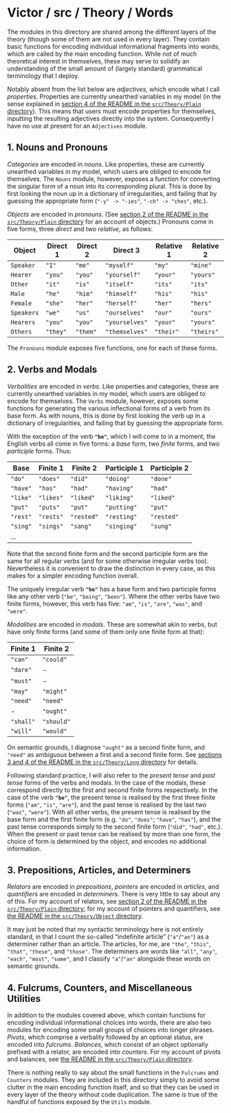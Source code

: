 # Victor / src / Theory / Words

The modules in this directory are shared among the different layers of the theory (though some of them are not used in every layer). They contain basic functions for encoding individual informational fragments into words, which are called by the main encoding function. While not of much theoretical interest in themselves, these may serve to solidify an understanding of the small amount of (largely standard) grammatical terminology that I deploy.

Notably absent from the list below are *adjectives*, which encode what I call *properties*. Properties are currently unearthed variables in my model (in the sense explained in [section 4 of the README in the `src/Theory/Plain` directory](https://github.com/merivale/victor/tree/master/src/Theory/Plain#4-limitations)). This means that users must encode properties for themselves, inputting the resulting adjectives directly into the system. Consequently I have no use at present for an `Adjectives` module.

## 1. Nouns and Pronouns

*Categories* are encoded in *nouns*. Like properties, these are currently unearthed variables in my model, which users are obliged to encode for themselves. The `Nouns` module, however, exposes a function for converting the singular form of a noun into its corresponding plural. This is done by first looking the noun up in a dictionary of irregularities, and failing that by guessing the appropriate form (`"-y" -> "-ies"`, `"-ch" -> "ches"`, etc.).

*Objects* are encoded in *pronouns*. (See [section 2 of the README in the `src/Theory/Plain` directory](https://github.com/merivale/victor/tree/master/src/Theory/Plain#2-objects-and-balances) for an account of objects.) Pronouns come in five forms, three *direct* and two *relative*, as follows:

| Object     | Direct 1 | Direct 2 | Direct 3       | Relative 1 | Relative 2 |
| ---------- | -------- | -------- | -------------- | ---------- | ---------- |
| `Speaker`  | `"I"`    | `"me"`   | `"myself"`     | `"my"`     | `"mine"`   |
| `Hearer`   | `"you"`  | `"you"`  | `"yourself"`   | `"your"`   | `"yours"`  |
| `Other`    | `"it"`   | `"is"`   | `"itself"`     | `"its"`    | `"its"`    |
| `Male`     | `"he"`   | `"him"`  | `"himself"`    | `"his"`    | `"his"`    |
| `Female`   | `"she"`  | `"her"`  | `"herself"`    | `"her"`    | `"hers"`   |
| `Speakers` | `"we"`   | `"us"`   | `"ourselves"`  | `"our"`    | `"ours"`   |
| `Hearers`  | `"you"`  | `"you"`  | `"yourselves"` | `"your"`   | `"yours"`  |
| `Others`   | `"they"` | `"them"` | `"themselves"` | `"their"`  | `"theirs"` |

The `Pronouns` module exposes five functions, one for each of these forms.

## 2. Verbs and Modals

*Verbalities* are encoded in *verbs*. Like properties and categories, these are currently unearthed variables in my model, which users are obliged to encode for themselves. The `Verbs` module, however, exposes some functions for generating the various inflectional forms of a verb from its base form. As with nouns, this is done by first looking the verb up in a dictionary of irregularities, and failing that by guessing the appropriate form.

With the exception of the verb **`"be"`**, which I will come to in a moment, the English verbs all come in five forms: a *base* form, two *finite* forms, and two *participle* forms. Thus:

| Base     | Finite 1  | Finite 2   | Participle 1 | Participle 2 |
| -------- | --------- | ---------- | ------------ | ------------ |
| `"do"`   | `"does"`  | `"did"`    | `"doing"`    | `"done"`     |
| `"have"` | `"has"`   | `"had"`    | `"having"`   | `"had"`      |
| `"like"` | `"likes"` | `"liked"`  | `"liking"`   | `"liked"`    |
| `"put"`  | `"puts"`  | `"put"`    | `"putting"`  | `"put"`      |
| `"rest"` | `"rests"` | `"rested"` | `"resting"`  | `"rested"`   |
| `"sing"` | `"sings"` | `"sang"`   | `"singing"`  | `"sung"`     |
| ...      |           |            |              |              |

Note that the second finite form and the second participle form are the same for all regular verbs (and for some otherwise irregular verbs too). Nevertheless it is convenient to draw the distinction in every case, as this makes for a simpler encoding function overall.

The uniquely irregular verb **`"be"`** has a base form and two participle forms like any other verb (`"be"`, `"being"`, `"been"`). Where the other verbs have two finite forms, however, this verb has five: `"am"`, `"is"`, `"are"`, `"was"`, and `"were"`.

*Modalities* are encoded in *modals*. These are somewhat akin to verbs, but have only finite forms (and some of them only one finite form at that):

| Finite 1  | Finite 2   |
| --------- | ---------- |
| `"can"`   | `"could"`  |
| `"dare"`  | -          |
| `"must"`  | -          |
| `"may"`   | `"might"`  |
| `"need"`  | `"need"`   |
| -         | `"ought"`  |
| `"shall"` | `"should"` |
| `"will"`  | `"would"`  |

On semantic grounds, I diagnose `"ought"` as a second finite form, and `"need"` as ambiguous between a first and a second finite form. See [sections 3 and 4 of the README in the `src/Theory/Long` directory](https://github.com/merivale/victor/tree/master/src/Theory/Long#3-secondary-displaced-messages) for details.

Following standard practice, I will also refer to the *present tense* and *past tense* forms of the verbs and modals. In the case of the modals, these correspond directly to the first and second finite forms respectively. In the case of the verb **`"be"`**, the present tense is realised by the first three finite forms (`"am"`, `"is"`, `"are"`), and the past tense is realised by the last two (`"was"`, `"were"`). With all other verbs, the present tense is realised by the base form and the first finite form (e.g. `"do"`, `"does"`; `"have"`, `"has"`), and the past tense corresponds simply to the second finite form (`"did"`, `"had"`, etc.). When the present or past tense can be realised by more than one form, the choice of form is determined by the object, and encodes no additional information.

## 3. Prepositions, Articles, and Determiners

*Relators* are encoded in *prepositions*, *pointers* are encoded in *articles*, and *quantifiers* are encoded in *determiners*. There is very little to say about any of this. For my account of relators, see [section 2 of the README in the `src/Theory/Plain` directory](https://github.com/merivale/victor/tree/master/src/Theory/Plain#2-objects-and-balances); for my account of pointers and quantifiers, see [the README in the `src/Theory/Object` directory](https://github.com/merivale/victor/tree/master/src/Theory/Object).

It may just be noted that my syntactic terminology here is not entirely standard, in that I count the so-called “indefinite article” (`"a"`/`"an"`) as a determiner rather than an article. The articles, for me, are `"the"`, `"this"`, `"that"`, `"these"`, and `"those"`. The determiners are words like `"all"`, `"any"`, `"each"`, `"most"`, `"some"`, and I classify `"a"`/`"an"` alongside these words on semantic grounds.

## 4. Fulcrums, Counters, and Miscellaneous Utilities

In addition to the modules covered above, which contain functions for encoding individual informational choices into words, there are also two modules for encoding some small groups of choices into longer phrases. *Pivots*, which comprise a verbality followed by an optional status, are encoded into *fulcrums*. *Balances*, which consist of an object optionally prefixed with a relator, are encoded into *counters*. For my account of pivots and balances, see [the README in the `src/Theory/Plain` directory](https://github.com/merivale/victor/tree/master/src/Theory/Plain).

There is nothing really to say about the small functions in the `Fulcrums` and `Counters` modules. They are included in this directory simply to avoid some clutter in the main encoding function itself, and so that they can be used in every layer of the theory without code duplication. The same is true of the handful of functions exposed by the `Utils` module.
